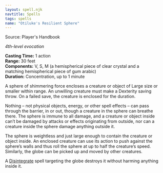 ```yaml
---
layout: spell.njk
navtitle: Spells
tags: spells
name: "Otiluke's Resilient Sphere"
---
```

Source: Player's Handbook

_4th-level evocation_

**Casting Time:** 1 action  
**Range:** 30 feet  
**Components:** V, S, M (a hemispherical piece of clear crystal and a matching hemispherical piece of gum arabic)  
**Duration:** Concentration, up to 1 minute

A sphere of shimmering force encloses a creature or object of Large size or smaller within range. An unwilling creature must make a Dexterity saving throw. On a failed save, the creature is enclosed for the duration.

Nothing – not physical objects, energy, or other spell effects – can pass through the barrier, in or out, though a creature in the sphere can breathe there. The sphere is immune to all damage, and a creature or object inside can’t be damaged by attacks or effects originating from outside, nor can a creature inside the sphere damage anything outside it.

The sphere is weightless and just large enough to contain the creature or object inside. An enclosed creature can use its action to push against the sphere’s walls and thus roll the sphere at up to half the creature’s speed. Similarly, the globe can be picked up and moved by other creatures.

A <a href="{{ '/spells/Disintegrate' | url }}">Disintegrate</a> spell targeting the globe destroys it without harming anything inside it.